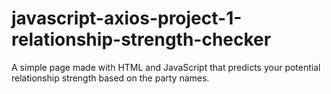 # javascript-axios-project-1-relationship-strength-checker
A  simple page made with HTML and JavaScript that predicts your potential relationship strength based on the party names.
